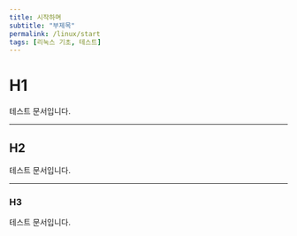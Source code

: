 ```yaml
---
title: 시작하며
subtitle: "부제목"
permalink: /linux/start
tags: [리눅스 기초, 테스트]
---
```


# H1
테스트 문서입니다.

---

## H2
테스트 문서입니다.

---

### H3
테스트 문서입니다.

